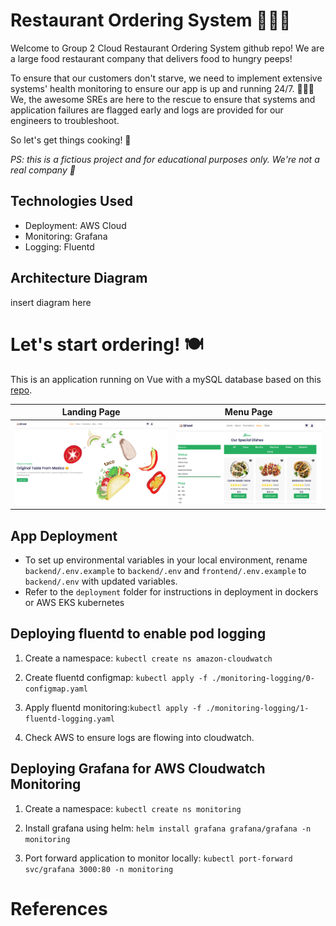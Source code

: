 # Restaurant Ordering System 🌮🥗🌯
Welcome to Group 2 Cloud Restaurant Ordering System github repo! We are a large food restaurant company that delivers food to hungry peeps! 

To ensure that our customers don't starve, we need to implement extensive systems' health monitoring to ensure our app is up and running 24/7. 🔪🧑‍🍳 We, the awesome SREs are here to the rescue to ensure that systems and application failures are flagged early and logs are provided for our engineers to troubleshoot. 

So let's get things cooking! 🍳

*PS: this is a fictious project and for educational purposes only. We're not a real company 🥲*

## Technologies Used 
- Deployment: AWS Cloud 
- Monitoring: Grafana
- Logging: Fluentd 

## Architecture Diagram 
insert diagram here

# Let's start ordering! 🍽️

This is an application running on Vue with a mySQL database based on this [repo](https://github.com/Quanghihicoder/restaurant-ordering-system).

Landing Page            |  Menu Page
:-------------------------:|:-------------------------:
![](docs/images/landing_page.png)  |  ![](docs/images/menu.png)


## App Deployment

- To set up environmental variables in your local environment, rename `backend/.env.example` to `backend/.env` and 
`frontend/.env.example` to `backend/.env` with updated variables.
- Refer to the `deployment` folder for instructions in deployment in dockers or AWS EKS kubernetes

## Deploying fluentd to enable pod logging 

1. Create a namespace: ```kubectl create ns amazon-cloudwatch```

2. Create fluentd configmap: ```kubectl apply -f ./monitoring-logging/0-configmap.yaml```

3. Apply fluentd monitoring:```kubectl apply -f ./monitoring-logging/1-fluentd-logging.yaml```

4. Check AWS to ensure logs are flowing into cloudwatch.

## Deploying Grafana for AWS Cloudwatch Monitoring
1. Create a namespace: ```kubectl create ns monitoring```

2. Install grafana using helm: ```helm install grafana grafana/grafana -n monitoring```

3. Port forward application to monitor locally: ```kubectl port-forward svc/grafana 3000:80 -n monitoring```

# References
